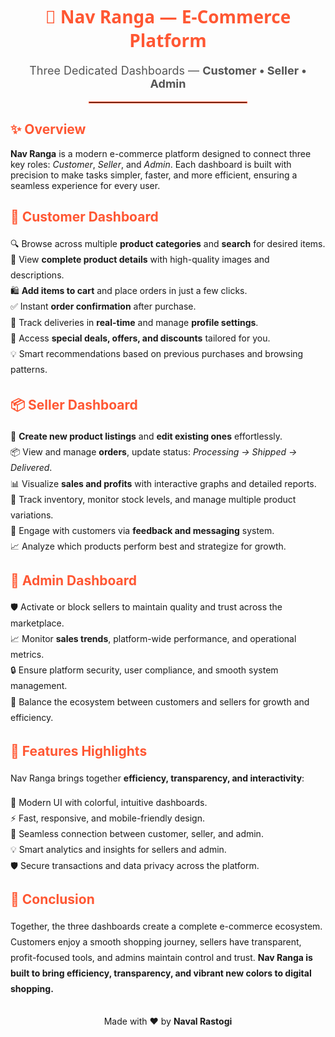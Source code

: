 <!-- README: Nav Ranga E-Commerce Platform -->
<div align="center">
  <h1 style="color:#FF5733; font-family: 'Segoe UI', sans-serif;">🌈 Nav Ranga — E-Commerce Platform</h1>
  <p style="font-size:18px; color:#555;">Three Dedicated Dashboards — <strong>Customer • Seller • Admin</strong></p>
  <hr style="border: 1px solid #FF5733; width: 50%;">
</div>

<!-- Overview -->
<section id="overview">
  <h2 style="color:#FF5733;">✨ Overview</h2>
  <p>
    <strong>Nav Ranga</strong> is a modern e-commerce platform designed to connect three key roles: 
    <em>Customer</em>, <em>Seller</em>, and <em>Admin</em>. Each dashboard is built with precision to make tasks simpler, faster, and more efficient, ensuring a seamless experience for every user.
  </p>
</section>

<!-- Customer Dashboard -->
<section id="customer-dashboard">
  <h2 style="color:#FF5733;">🛒 Customer Dashboard</h2>
  <ul style="line-height:1.8; list-style-type:none; padding-left:0;">
    <li>🔍 Browse across multiple <strong>product categories</strong> and <strong>search</strong> for desired items.</li>
    <li>📄 View <strong>complete product details</strong> with high-quality images and descriptions.</li>
    <li>🛍️ <strong>Add items to cart</strong> and place orders in just a few clicks.</li>
    <li>✅ Instant <strong>order confirmation</strong> after purchase.</li>
    <li>🚚 Track deliveries in <strong>real-time</strong> and manage <strong>profile settings</strong>.</li>
    <li>🎁 Access <strong>special deals, offers, and discounts</strong> tailored for you.</li>
    <li>💡 Smart recommendations based on previous purchases and browsing patterns.</li>
  </ul>
</section>

<!-- Seller Dashboard -->
<section id="seller-dashboard">
  <h2 style="color:#FF5733;">📦 Seller Dashboard</h2>
  <ul style="line-height:1.8; list-style-type:none; padding-left:0;">
    <li>📝 <strong>Create new product listings</strong> and <strong>edit existing ones</strong> effortlessly.</li>
    <li>📦 View and manage <strong>orders</strong>, update status: <em>Processing → Shipped → Delivered</em>.</li>
    <li>📊 Visualize <strong>sales and profits</strong> with interactive graphs and detailed reports.</li>
    <li>🔧 Track inventory, monitor stock levels, and manage multiple product variations.</li>
    <li>💬 Engage with customers via <strong>feedback and messaging</strong> system.</li>
    <li>📈 Analyze which products perform best and strategize for growth.</li>
  </ul>
</section>

<!-- Admin Dashboard -->
<section id="admin-dashboard">
  <h2 style="color:#FF5733;">👑 Admin Dashboard</h2>
  <ul style="line-height:1.8; list-style-type:none; padding-left:0;">
    <li⚙️ Customize the entire platform — categories, offers, layout, and more.</li>
    <li>🛡️ Activate or block sellers to maintain quality and trust across the marketplace.</li>
    <li>📈 Monitor <strong>sales trends</strong>, platform-wide performance, and operational metrics.</li>
    <li>🔒 Ensure platform security, user compliance, and smooth system management.</li>
    <li>🧩 Balance the ecosystem between customers and sellers for growth and efficiency.</li>
  </ul>
</section>

<!-- Features Highlights -->
<section id="features">
  <h2 style="color:#FF5733;">🌟 Features Highlights</h2>
  <p style="line-height:1.8;">
    Nav Ranga brings together <strong>efficiency, transparency, and interactivity</strong>:
  </p>
  <ul style="line-height:1.8; list-style-type:none; padding-left:0;">
    <li>🎨 Modern UI with colorful, intuitive dashboards.</li>
    <li>⚡ Fast, responsive, and mobile-friendly design.</li>
    <li>🔗 Seamless connection between customer, seller, and admin.</li>
    <li>💡 Smart analytics and insights for sellers and admin.</li>
    <li>🛡️ Secure transactions and data privacy across the platform.</li>
  </ul>
</section>

<!-- Conclusion -->
<section id="conclusion">
  <h2 style="color:#FF5733;">🚀 Conclusion</h2>
  <p style="line-height:1.8;">
    Together, the three dashboards create a complete e-commerce ecosystem. 
    Customers enjoy a smooth shopping journey, sellers have transparent, profit-focused tools, and admins maintain control and trust. 
    <strong>Nav Ranga is built to bring efficiency, transparency, and vibrant new colors to digital shopping.</strong>
  </p>
</section>

<!-- Footer -->
<div align="center" style="margin-top:30px;">
  <p>Made with ❤️ by <strong>Naval Rastogi</strong></p>
</div>
